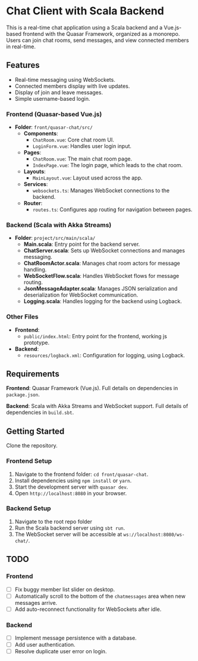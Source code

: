 # Chat Client with Scala Backend

This is a real-time chat application using a Scala backend and a Vue.js-based frontend with the Quasar Framework, organized as a monorepo. Users can join chat rooms, send messages, and view connected members in real-time.

## Features

- Real-time messaging using WebSockets.
- Connected members display with live updates.
- Display of join and leave messages.
- Simple username-based login.

### **Frontend (Quasar-based Vue.js)**

- **Folder**: `front/quasar-chat/src/`
  - **Components**:
    - `ChatRoom.vue`: Core chat room UI.
    - `LoginForm.vue`: Handles user login input.
  - **Pages**:
    - `ChatRoom.vue`: The main chat room page.
    - `IndexPage.vue`: The login page, which leads to the chat room.
  - **Layouts**:
    - `MainLayout.vue`: Layout used across the app.
  - **Services**:
    - `websockets.ts`: Manages WebSocket connections to the backend.
  - **Router**:
    - `routes.ts`: Configures app routing for navigation between pages.

### **Backend (Scala with Akka Streams)**

- **Folder**: `project/src/main/scala/`
  - **Main.scala**: Entry point for the backend server.
  - **ChatServer.scala**: Sets up WebSocket connections and manages messaging.
  - **ChatRoomActor.scala**: Manages chat room actors for message handling.
  - **WebSocketFlow.scala**: Handles WebSocket flows for message routing.
  - **JsonMessageAdapter.scala**: Manages JSON serialization and deserialization for WebSocket communication.
  - **Logging.scala**: Handles logging for the backend using Logback.

### **Other Files**

- **Frontend**:
  - `public/index.html`: Entry point for the frontend, working js prototype.
- **Backend**:
  - `resources/logback.xml`: Configuration for logging, using Logback.

## Requirements

**Frontend**: Quasar Framework (Vue.js). Full details on dependencies in `package.json`.

**Backend**: Scala with Akka Streams and WebSocket support. Full details of dependencies in `build.sbt`.

## Getting Started

Clone the repository.

### **Frontend Setup**

1. Navigate to the frontend folder: `cd front/quasar-chat`.
2. Install dependencies using `npm install` or `yarn`.
3. Start the development server with `quasar dev`.
4. Open `http://localhost:8080` in your browser.

### **Backend Setup**

1. Navigate to the root repo folder
2. Run the Scala backend server using `sbt run`.
3. The WebSocket server will be accessible at `ws://localhost:8080/ws-chat/`.

## TODO

### **Frontend**

- [ ] Fix buggy member list slider on desktop.
- [ ] Automatically scroll to the bottom of the `chatmessages` area when new messages arrive.
- [ ] Add auto-reconnect functionality for WebSockets after idle.

### **Backend**

- [ ] Implement message persistence with a database.
- [ ] Add user authentication.
- [ ] Resolve duplicate user error on login.
